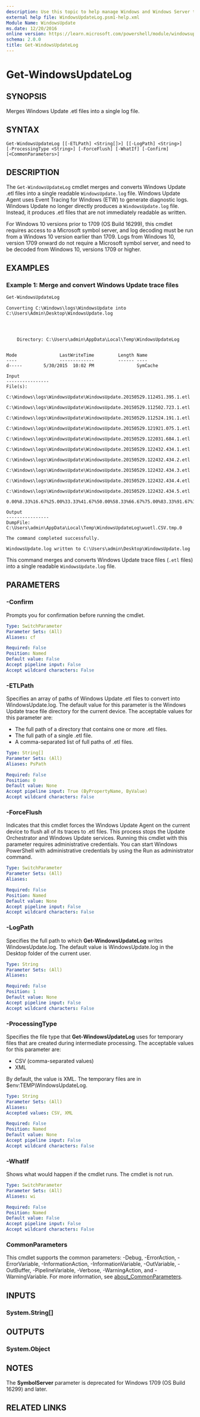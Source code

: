 ```yaml
---
description: Use this topic to help manage Windows and Windows Server technologies with Windows PowerShell.
external help file: WindowsUpdateLog.psm1-help.xml
Module Name: WindowsUpdate
ms.date: 12/20/2016
online version: https://learn.microsoft.com/powershell/module/windowsupdate/get-windowsupdatelog?view=windowsserver2022-ps&wt.mc_id=ps-gethelp
schema: 2.0.0
title: Get-WindowsUpdateLog
---
```


# Get-WindowsUpdateLog

## SYNOPSIS

Merges Windows Update .etl files into a single log file.

## SYNTAX

```
Get-WindowsUpdateLog [[-ETLPath] <String[]>] [[-LogPath] <String>] 
[-ProcessingType <String>] [-ForceFlush] [-WhatIf] [-Confirm] [<CommonParameters>]
```

## DESCRIPTION

The `Get-WindowsUpdateLog` cmdlet merges and converts Windows Update .etl files into a single
readable `WindowsUpdate.log` file. Windows Update Agent uses Event Tracing for Windows (ETW) to
generate diagnostic logs. Windows Update no longer directly produces a `WindowsUpdate.log` file.
Instead, it produces .etl files that are not immediately readable as written.

For Windows 10 versions prior to 1709 (OS Build 16299), this cmdlet requires access to a Microsoft
symbol server, and log decoding must be run from a Windows 10 version earlier than 1709. Logs from
Windows 10, version 1709 onward do not require a Microsoft symbol server, and need to be decoded
from Windows 10, versions 1709 or higher.

## EXAMPLES

### Example 1: Merge and convert Windows Update trace files

```powershell
Get-WindowsUpdateLog
```

```Output
Converting C:\Windows\logs\WindowsUpdate into C:\Users\Admin\Desktop\WindowsUpdate.log 




    Directory: C:\Users\admin\AppData\Local\Temp\WindowsUpdateLog


Mode                LastWriteTime         Length Name
----                -------------         ------ ----
d-----        5/30/2015  10:02 PM                SymCache

Input
----------------
File(s): 
     C:\Windows\logs\WindowsUpdate\WindowsUpdate.20150529.112451.395.1.etl
     C:\Windows\logs\WindowsUpdate\WindowsUpdate.20150529.112502.723.1.etl
     C:\Windows\logs\WindowsUpdate\WindowsUpdate.20150529.112524.191.1.etl
     C:\Windows\logs\WindowsUpdate\WindowsUpdate.20150529.121921.075.1.etl
     C:\Windows\logs\WindowsUpdate\WindowsUpdate.20150529.122031.684.1.etl
     C:\Windows\logs\WindowsUpdate\WindowsUpdate.20150529.122432.434.1.etl
     C:\Windows\logs\WindowsUpdate\WindowsUpdate.20150529.122432.434.2.etl
     C:\Windows\logs\WindowsUpdate\WindowsUpdate.20150529.122432.434.3.etl
     C:\Windows\logs\WindowsUpdate\WindowsUpdate.20150529.122432.434.4.etl
     C:\Windows\logs\WindowsUpdate\WindowsUpdate.20150529.122432.434.5.etl

0.00%8.33%16.67%25.00%33.33%41.67%50.00%58.33%66.67%75.00%83.33%91.67%100.00%

Output
----------------
DumpFile:           C:\Users\admin\AppData\Local\Temp\WindowsUpdateLog\wuetl.CSV.tmp.0

The command completed successfully. 

WindowsUpdate.log written to C:\Users\admin\Desktop\WindowsUpdate.log
```

This command merges and converts Windows Update trace files (`.etl` files) into a single readable
`WindowsUpdate.log` file.

## PARAMETERS

### -Confirm

Prompts you for confirmation before running the cmdlet.

```yaml
Type: SwitchParameter
Parameter Sets: (All)
Aliases: cf

Required: False
Position: Named
Default value: False
Accept pipeline input: False
Accept wildcard characters: False
```

### -ETLPath

Specifies an array of paths of Windows Update .etl files to convert into WindowsUpdate.log. The
default value for this parameter is the Windows Update trace file directory for the current device.
The acceptable values for this parameter are:

- The full path of a directory that contains one or more .etl files.
- The full path of a single .etl file.
- A comma-separated list of full paths of .etl files.

```yaml
Type: String[]
Parameter Sets: (All)
Aliases: PsPath

Required: False
Position: 0
Default value: None
Accept pipeline input: True (ByPropertyName, ByValue)
Accept wildcard characters: False
```

### -ForceFlush

Indicates that this cmdlet forces the Windows Update Agent on the current device to flush all of its
traces to .etl files. This process stops the Update Orchestrator and Windows Update services.
Running this cmdlet with this parameter requires administrative credentials. You can start Windows
PowerShell with administrative credentials by using the Run as administrator command.

```yaml
Type: SwitchParameter
Parameter Sets: (All)
Aliases: 

Required: False
Position: Named
Default value: None
Accept pipeline input: False
Accept wildcard characters: False
```

### -LogPath

Specifies the full path to which **Get-WindowsUpdateLog** writes WindowsUpdate.log.
The default value is WindowsUpdate.log in the Desktop folder of the current user.

```yaml
Type: String
Parameter Sets: (All)
Aliases: 

Required: False
Position: 1
Default value: None
Accept pipeline input: False
Accept wildcard characters: False
```

### -ProcessingType

Specifies the file type that **Get-WindowsUpdateLog** uses for temporary files that are created
during intermediate processing. The acceptable values for this parameter are:

- CSV (comma-separated values)
- XML

By default, the value is XML.
The temporary files are in $env:TEMP\WindowsUpdateLog.

```yaml
Type: String
Parameter Sets: (All)
Aliases: 
Accepted values: CSV, XML

Required: False
Position: Named
Default value: None
Accept pipeline input: False
Accept wildcard characters: False
```

### -WhatIf

Shows what would happen if the cmdlet runs.
The cmdlet is not run.

```yaml
Type: SwitchParameter
Parameter Sets: (All)
Aliases: wi

Required: False
Position: Named
Default value: False
Accept pipeline input: False
Accept wildcard characters: False
```

### CommonParameters

This cmdlet supports the common parameters: -Debug, -ErrorAction, -ErrorVariable,
-InformationAction, -InformationVariable, -OutVariable, -OutBuffer, -PipelineVariable, -Verbose,
-WarningAction, and -WarningVariable. For more information, see
[about_CommonParameters](https://go.microsoft.com/fwlink/?LinkID=113216).

## INPUTS

### System.String[]

## OUTPUTS

### System.Object

## NOTES

The **SymbolServer** parameter is deprecated for Windows 1709 (OS Build 16299) and later.

## RELATED LINKS


